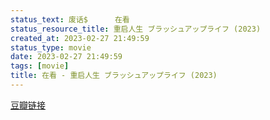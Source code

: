 ```yaml
---
status_text: 废话$      在看
status_resource_title: 重启人生 ブラッシュアップライフ‎ (2023)
created_at: 2023-02-27 21:49:59
status_type: movie
date: 2023-02-27 21:49:59
tags: [movie]
title: 在看 - 重启人生 ブラッシュアップライフ‎ (2023)
---
```

[豆瓣链接](https://movie.douban.com/subject/36156235/)
